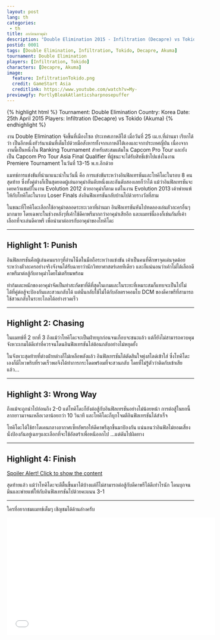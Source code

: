 ```yaml
---
layout: post
lang: th
categories:
 - th
title: ลาก่อนอาคุม่า
description: "Double Elimination 2015 - Infiltration (Decapre) vs Tokido (Akuma)"
postid: 0001
tags: [Double Elimination, Infiltration, Tokido, Decapre, Akuma]
tournament: Double Elimination
players: [Infiltration, Tokido]
characters: [Decapre, Akuma]
image:
  feature: InfiltrationTokido.png
  credit: GameStart Asia
  creditlink: https://www.youtube.com/watch?v=My-
previewgfy: PortlyBleakAtlanticsharpnosepuffer
---
```


{% highlight html %}
Tournament: Double Elimination
Country: Korea
Date: 25th April 2015
Players: Infiltration (Decapre) vs Tokido (Akuma)
{% endhighlight %}


  งาน Double Elimination จัดขึ้นที่เมืองโซล ประเทศเกาหลีใต้ เมื่อวันที่ 25 เม.ย.ที่ผ่านมา เรียกได้ว่า เป็นอีกหนึ่งทัวร์นาเม้นที่เต็มไปด้วยมือสังหารทั้งจากเกาหลีใต้เองและจากประเทศญี่ป่น 
เนื่องจากงานนี้เป็นหนึ่งใน Ranking Tournament สำหรับสะสมแต้มใน Capcom Pro Tour และยังเป็น Capcom Pro Tour Asia Final Qualifier 
ที่ผู้ชนะจะได้รับสิทธิ์เข้าไปแข่งในงาน Premiere Tournament ในวันที่ 13-15 พ.ย.อีกด้วย

แมทช์การแข่งขันที่นำมาแนะนำในวันนี้ คือ การแข่งขันระหว่างอินฟิลเทรชันและโทคิโดะในรอบ 8 คนสุดท้าย ซึ่งทั้งคู่ต่างก็เป็นสุดยอดผู้เล่นอาคุม่าอันดับหนึ่งและอันดับสองเลยก็ว่าได้ 
แม้ว่าอินฟิลเทรชันจะเคยคว้าแชมป์ในงาน Evolution 2012 ด้วยอาคุม่าก็ตาม แต่ในงาน Evolution 2013 เค้าพ่ายแพ้ให้กับโทคิโดะในรอบ Loser Finals 
ส่งอินฟิลเทรชันกลับบ้านไปด้วยรางวัลที่สาม

ในขณะที่โทคิโดะเลือกใช้อาคุม่าตลอดระยะเวลาที่ผ่านมา  อินฟิลเทรชันหันไปทดลองเล่นตัวละครอื่นๆมากมาย โดยเฉพาะในช่วงหลังๆที่เค้าใช้ดีคาพรีมากกว่าอาคุม่าเสียอีก 
และแมทซ์นี้เองก็เช่นกันที่เค้าเลือกที่จะเล่นดีคาพรี เพื่อนำมาต่อกรกับอาคุม่าของโทคิโดะ

---
<h2 id="heading-2">Highlight 1: Punish</h2>

อินฟิลเทรชันคือผู้เล่นคนแรกๆที่อ่านโน็ตในมือถือระหว่างแข่งขัน เค้าเป็นคนที่ศึกษาจุดเด่นจุดด้อยระหว่างตัวละครอย่างจริงจังจนได้รับฉายาว่านักวิทยาศาสตร์เลยทีเดียว 
และก็แน่นอนว่าเค้าไม่ได้เลือกดีคาพรีมาต่อสู้กับอาคุม่าโดยไม่เตรียมพร้อม 

ท่าก้มเตะหนักของอาคุม่าจัดเป็นท่าสะกัดขาที่ดีที่สุดในเกมและในระยะที่เหมาะสมก็แทบจะเป็นไปไม่ได้ที่คู่ต่อสู้จะป้องกันและสวนกลับได้ แต่นั่นกลับใช้ไม่ได้กับอัลตราคอมโบ DCM 
ของดีคาพรีที่สามารถใช้สวนกลับในระยะไกลได้อย่างรวดเร็ว

<figure class="entry-gfy">
	<div class="gfyitem" data-id="GlossyDesertedBunting" data-expand="true" />
</figure>

---
<h2 id="heading-2">Highlight 2: Chasing</h2>

ในแมทช์ที่ 2 ยกที่ 3 ถึงแม้ว่าโทคิโดะจะเป็นฝ่ายบุกก่อนจนเกือบจะชนะแล้ว แต่ก็ยังไม่สามารถควบคุมจังหวะเกมได้ดีเท่าที่ควรจนโดนอินฟิลเทรชันไล่ต้อนกลับอย่างไม่หยุดยั้ง

ในจังหวะสุดท้ายที่ต่างฝ่ายต่างก็ไม่เหลือพลังแล้ว อินฟิลเทรชันได้ตัดสินใจพุ่งสไลด์เข้าใส่ ซึ่งโทคิโดะเองก็มีไหวพริบที่รวดเร็วพอจึงได้ทำการกระโดดพร้อมที่จะสวนกลับ โดยที่ไม่รู้ตัวว่าติดกับเข้าเสียแล้ว...

<figure class="entry-gfy">
	<div class="gfyitem" data-id="PortlyBleakAtlanticsharpnosepuffer" data-expand="true" />
</figure>

---
<h2 id="heading-2">Highlight 3: Wrong Way</h2>

ถึงแม้จะถูกนำไปก่อนถึง 2-0 แต่โทคิโดะก็ยังต่อสู้กับอินฟิลเทรชันอย่างไม่น้อยหน้า การต่อสู้ในยกนี้ลากยาวมาจนเหลือเวลาน้อยกว่า 10 วินาที และโทคิโดะก็บุกโจมตีอินฟิลเทรชันได้สำเร็จ

โทคิโดะได้ใช้ฮาโดเคนกลางอากาศเซ็ทอัพรอให้ดีคาพรีลุกขึ้นมาป้องกัน แน่นอนว่าอินฟิลไม่ยอมเสี่ยงนั่งป้องกันอยู่เฉยๆและเลือกที่จะใช้อัลตร้าเพื่อหนีออกไป ...แต่ดันไปผิดทาง

<figure class="entry-gfy">
	<div class="gfyitem" data-id="CanineInnocentFlycatcher" data-expand="true" />
</figure>

---
<h2 id="heading-2">Highlight 4: Finish</h2>

<p><a href="javascript:toggleDiv('20150509_highlight6');" class="spoiler-button">Spoiler Alert! Click to show the content</a></p>

<div id="20150509_highlight6" class="spoiler">

สุดท้ายแล้ว แม้ว่าโทคิโดะจะตีตื้นขึ้นมาได้บ้างแต่ก็ไม่สามารถต่อสู้กับดีคาพรีได้ดีเท่าไรนัก โดนบุกจนมึนและพ่ายแพ้ให้กับอินฟิลเทรชันไปด้วยคะแนน 3-1

<figure class="entry-gfy">
	<div class="gfyitem" data-id="DizzyReliableFrog" data-expand="true" />
</figure>

</div>

---

ใครที่อยากชมแมทช์เต็มๆ เชิญชมได้ด้านล่างครับ

<iframe width="560" height="315" src="//www.youtube.com/embed/My-TX21rc3k" frameborder="0"> </iframe>